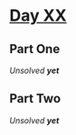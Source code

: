 # [Day XX](https://adventofcode.com/YYYY/day/XX)

## Part One

_Unsolved **yet**_

## Part Two

_Unsolved **yet**_
